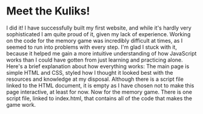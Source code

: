 # Meet the Kuliks!

I did it!
I have successfully built my first website, and while it's hardly very sophisticated I am quite proud of it, given my lack of experience. Working on the code for the memory game was incredibly difficult at times, as I seemed to run into problems with every step. I'm glad I stuck with it, because it helped me gain a more intuitive understanding of how JavaScript works than I could have gotten from just learning and practicing alone.
Here's a brief explanation about how everything works:
The main page is simple HTML and CSS, styled how I thought it looked best with the resources and knowledge at my disposal. Although there is a script file linked to the HTML document, it is empty as I have chosen not to make this page interactive, at least for now.
Now for the memory game. There is one script file, linked to index.html, that contains all of the code that makes the game work.